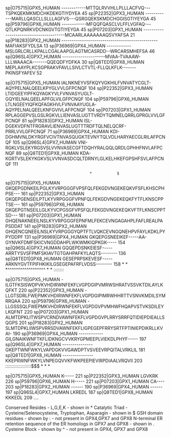 sp|O75715|GPX5_HUMAN      ------------MTTQLRVVHLLPLLLACFVQ---TSPKQEKMKMDCHKDEKGTIYDYEA	45
sp|P22352|GPX3_HUMAN      ------------MARLLQASCLLSLLLAGFVS---QSRGQEKSKMDCHGGISGTIYEYGA	45
sp|P59796|GPX6_HUMAN      ------------MFQQFQASCLVLFFLVGFAQ---QTLKPQNRKVDCNKGVTGTIYEYGA	45
sp|P07203|GPX1_HUMAN      ---------------------------------------MCAARLAAAAAAAQSVYAFSA	21
sp|P18283|GPX2_HUMAN      -----------------------------------------------MAFIAKSFYDLSA	13
sp|P36969|GPX4_HUMAN      ------------MSLGRLCRLLKPALLCGALAAPGLAGTMCASRDD--WRCARSMHEFSA	46
sp|Q96SL4|GPX7_HUMAN      ---------------------MVAA-TVAAAW-LLLWAAACA-------QQEQDFYDFKA	30
sp|Q8TED1|GPX8_HUMAN      MEPLAAYPLKCSGPRAKVFAVLLSIVLCTVTL-FLLQLKFLK-------PKINSFYAFEV	52
                                                                                
sp|O75715|GPX5_HUMAN      IALNKNEYVSFKQYVGKHILFVNVATYCGLT-AQYPELNALQEELKPYGLVVLGFPCNQF	104
sp|P22352|GPX3_HUMAN      LTIDGEEYIPFKQYAGKYVLFVNVASYUGLT-GQYIELNALQEELAPFGLVILGFPCNQF	104
sp|P59796|GPX6_HUMAN      LTLNGEEYIQFKQFAGKHVLFVNVAAYUGLA-AQYPELNALQEELKNFGVIVLAFPCNQF	104
sp|P07203|GPX1_HUMAN      RPLAGGEPVSLGSLRGKVLLIENVASLUGTTVRDYTQMNELQRRLGPRGLVVLGFPCNQF	81
sp|P18283|GPX2_HUMAN      ISL-DGEKVDFNTFRGRAVLIENVASLUGTTTRDFTQLNELQCRF-PRRLVVLGFPCNQF	71
sp|P36969|GPX4_HUMAN      KDI-DGHMVNLDKYRGFVCIVTNVASQUGKTEVNYTQLVDLHARYAECGLRILAFPCNQF	105
sp|Q96SL4|GPX7_HUMAN      VNI-RGKLVSLEKYRGSVSLVVNVASECGFTDQHYRALQQLQRDLGPHHFNVLAFPCNQF	89
sp|Q8TED1|GPX8_HUMAN      KDA-KGRTVSLEKYKGKVSLVVNVASDCQLTDRNYLGLKELHKEFGPSHFSVLAFPCNQF	111

                                         *           $     
sp|O75715|GPX5_HUMAN      GKQEPGDNKEILPGLKYVRPGGGFVPSFQLFEKGDVNGEKEQKVFSFLKHSCPHPSE---	161
sp|P22352|GPX3_HUMAN      GKQEPGENSEILPTLKYVRPGGGFVPNFQLFEKGDVNGEKEQKFYTFLKNSCPPTSE---	161
sp|P59796|GPX6_HUMAN      GKQEPGTNSEILLGLKYVCPGSGFVPSFQLFEKGDVNGEKEQKVFTFLKNSCPPTSD---	161
sp|P07203|GPX1_HUMAN      GHQENAKNEEILNSLKYVRPGGGFEPNFMLFEKCEVNGAGAHPLFAFLREALPAPSDDAT	141
sp|P18283|GPX2_HUMAN      GHQENCQNEEILNSLKYVRPGGGYQPTFTLVQKCEVNGQNEHPVFAYLKDKLPYPYDDPF	131
sp|P36969|GPX4_HUMAN      GKQEPGSNEEIKEF-----AA-GYNVKFDMFSKICVNGDDAHPLWKWMKIQPKGK-----	154
sp|Q96SL4|GPX7_HUMAN      GQQEPDSNKEIESF-----ARRTYSVSFPMFSKIAVTGTGAHPAFKYLAQTS--------	136
sp|Q8TED1|GPX8_HUMAN      GESEPRPSKEVESF-----ARKNYGVTFPIFHKIKILGSEGEPAFRFLVDSS--------	158
                          *  *     *^^^^^^^^^^^^^^^^^^    *    *              :::::::: 
                          
sp|O75715|GPX5_HUMAN      -ILGTFKSISWDPVKVHDIRWNFEKFLVGPDGIPVMRWSHRATVSSVKTDILAYLKQFKT	220
sp|P22352|GPX3_HUMAN      -LLGTSDRLFWEPMKVHDIRWNFEKFLVGPDGIPIMRWHHRTTVSNVKMDILSYMRRQAA	220
sp|P59796|GPX6_HUMAN      -LLGSSSQLFWEPMKVHDIRWNFEKFLVGPDGVPVMHWFHQAPVSTVKSDILEYLKQFNT	220
sp|P07203|GPX1_HUMAN      ALMTDPKLITWSPVCRNDVAWNFEKFLVGPDGVPLRRYSRRFQTIDIEPDIEALLSQGPS	201
sp|P18283|GPX2_HUMAN      SLMTDPKLIIWSPVRRSDVAWNFEKFLIGPEGEPFRRYSRTFPTINIEPDIKRLLKVAI-	190
sp|P36969|GPX4_HUMAN      ------------GILGNAIKWNFTKFLIDKNGCVVKRYGPMEEPLVIEKDLPHYF-----	197
sp|Q96SL4|GPX7_HUMAN      ---------------GKEPTWNFWKYLVAPDGKVVGAWDPTVSVEEVRPQITALVRKLIL	181
sp|Q8TED1|GPX8_HUMAN      ---------------KKEPRWNFWKYLVNPEGQVVKFWKPEEPIEVIRPDIAALVRQVII	203
                          ::::::::::::::::::::$$$ * *    * 
                          
sp|O75715|GPX5_HUMAN      K-----	221
sp|P22352|GPX3_HUMAN      LGVKRK	226
sp|P59796|GPX6_HUMAN      H-----	221
sp|P07203|GPX1_HUMAN      CA----	203
sp|P18283|GPX2_HUMAN      ------	190
sp|P36969|GPX4_HUMAN      ------	197
sp|Q96SL4|GPX7_HUMAN      LKREDL	187
sp|Q8TED1|GPX8_HUMAN      KKKEDL	209
                            ....  


Conserved Resides - L,G,E,K - shown in *
Catalytic Triad - Cysteine/Selenocysteine, Tryptophan, Asparagin - shown in $
GSH domain residues -  shown by : - not present in GPX4,GPX7 and GPX8
N-terminal ER retention sequence of the ER homologs in GPX7 and GPX8 - shown in .
Cysteine Block - shown by ^ - not present in GPX4, GPX7 and GPX8
